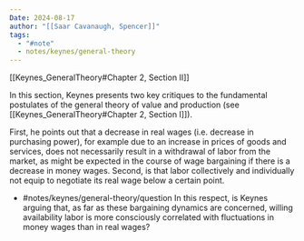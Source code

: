 ```yaml
---
Date: 2024-08-17
author: "[[Saar Cavanaugh, Spencer]]"
tags:
  - "#note"
  - notes/keynes/general-theory
---
```

[[Keynes_GeneralTheory#Chapter 2, Section II]]

In this section, Keynes presents two key critiques to the fundamental postulates of the general theory of value and production (see [[Keynes_GeneralTheory#Chapter 2, Section I]]). 

First, he points out that a decrease in real wages (i.e. decrease in purchasing power), for example due to an increase in prices of goods and services, does not necessarily result in a withdrawal of labor from the market, as might be expected in the course of wage bargaining if there is a decrease in money wages. Second, is that labor collectively and individually not equip to negotiate its real wage below a certain point.
- #notes/keynes/general-theory/question In this respect, is Keynes arguing that, as far as these bargaining dynamics are concerned, willing availability labor is more consciously correlated with fluctuations in money wages than in real wages? 